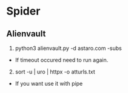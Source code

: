 # Spider

## Alienvault

1. python3 alienvault.py -d astaro.com -subs
* If timeout occured need to run again.
2. sort -u | uro | httpx -o atturls.txt
* If you want use it with pipe

